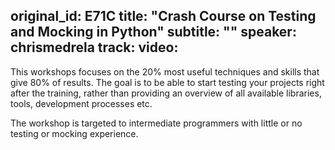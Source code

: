 original_id: E71C
title: "Crash Course on Testing and Mocking in Python"
subtitle: ""
speaker: chrismedrela
track: 
video:
---
This workshops focuses on the 20% most useful techniques and skills that give 80% of results. The goal is to be able to start testing your projects right after the training, rather than providing an overview of all available libraries, tools, development processes etc.

The workshop is targeted to intermediate programmers with little or no testing or mocking experience.